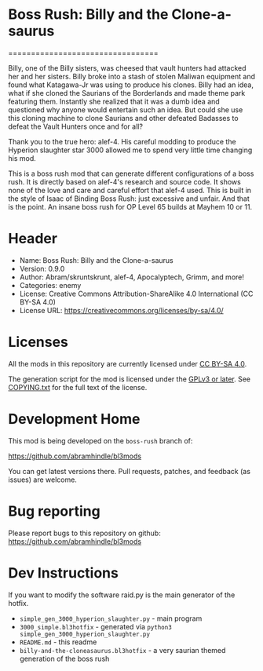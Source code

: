 # Boss Rush: Billy and the Clone-a-saurus
=================================

Billy, one of the Billy sisters, was cheesed that vault hunters had attacked her and her sisters. Billy broke into a stash of stolen Maliwan equipment and found what Katagawa-Jr was using to produce his clones. Billy had an idea, what if she cloned the Saurians of the Borderlands and made theme park featuring them. Instantly she realized that it was a dumb idea and questioned why anyone would entertain such an idea. But could she use this cloning machine to clone Saurians and other defeated Badasses to defeat the Vault Hunters once and for all?

Thank you to the true hero: alef-4. His careful modding to produce the Hyperion slaughter star 3000 allowed me to spend very little time changing his mod.

This is a boss rush mod that can generate different configurations of a boss rush. It is directly based on alef-4's research and source code. It shows none of the love and care and careful effort that alef-4 used. This is built in the style of Isaac of Binding Boss Rush: just excessive and unfair. And that is the point. An insane boss rush for OP Level 65 builds at Mayhem 10 or 11.

Header
======
* Name: Boss Rush: Billy and the Clone-a-saurus
* Version: 0.9.0
* Author: Abram/skruntskrunt, alef-4, Apocalyptech, Grimm, and more!
* Categories: enemy
* License: Creative Commons Attribution-ShareAlike 4.0 International (CC BY-SA 4.0)
* License URL: https://creativecommons.org/licenses/by-sa/4.0/

Licenses
========

All the mods in this repository are currently licensed under
[CC BY-SA 4.0](https://creativecommons.org/licenses/by-sa/4.0/).

The generation script for the mod is licensed under the
[GPLv3 or later](https://www.gnu.org/licenses/quick-guide-gplv3.html).
See [COPYING.txt](../../COPYING.txt) for the full text of the license.

Development Home
================

This mod is being developed on the `boss-rush` branch of:

https://github.com/abramhindle/bl3mods

You can get latest versions there. Pull requests, patches, and
feedback (as issues) are welcome.

Bug reporting
=============

Please report bugs to this repository on github: https://github.com/abramhindle/bl3mods


Dev Instructions
================

If you want to modify the software raid.py is the main generator of the hotfix.

* `simple_gen_3000_hyperion_slaughter.py` - main program
* `3000_simple.bl3hotfix` - generated via `python3 simple_gen_3000_hyperion_slaughter.py`
* `README.md` - this readme
* `billy-and-the-cloneasaurus.bl3hotfix` - a very saurian themed generation of the boss rush
